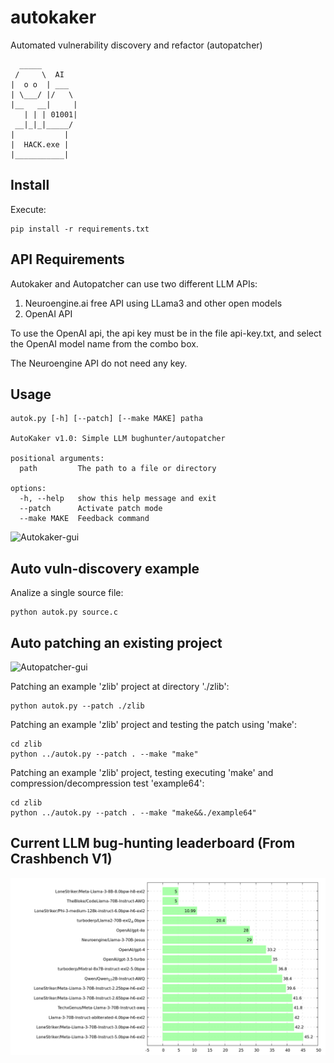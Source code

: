 # autokaker
Automated vulnerability discovery and refactor (autopatcher)

```
  _____
 /     \  AI
|  o o  | ___
| \___/ |/   \
|__   __|     |
   | | | 01001|
 __|_|_|_____/
|           |
|  HACK.exe |
|___________|
```

## Install

Execute:

```
pip install -r requirements.txt
```

## API Requirements

Autokaker and Autopatcher can use two different LLM APIs:

1. Neuroengine.ai free API using LLama3 and other open models
2. OpenAI API

To use the OpenAI api, the api key must be in the file api-key.txt, and select the OpenAI model name from the combo box.

The Neuroengine API do not need any key.

## Usage

```
autok.py [-h] [--patch] [--make MAKE] patha

AutoKaker v1.0: Simple LLM bughunter/autopatcher

positional arguments:
  path         The path to a file or directory

options:
  -h, --help   show this help message and exit
  --patch      Activate patch mode
  --make MAKE  Feedback command

```


![Autokaker-gui](https://raw.githubusercontent.com/ortegaalfredo/autokaker/main/autok.png)

## Auto vuln-discovery example

Analize a single source file:

```
python autok.py source.c
```

## Auto patching an existing project

![Autopatcher-gui](https://raw.githubusercontent.com/ortegaalfredo/autokaker/main/autopatch.png)

Patching an example 'zlib' project at directory './zlib':

```
python autok.py --patch ./zlib
```

Patching an example 'zlib' project and testing the patch using 'make':

```
cd zlib
python ../autok.py --patch . --make "make"
```

Patching an example 'zlib' project, testing executing 'make' and compression/decompression test 'example64':

```
cd zlib
python ../autok.py --patch . --make "make&&./example64"
```

## Current LLM bug-hunting leaderboard (From Crashbench V1)

![Leaderboard](https://raw.githubusercontent.com/ortegaalfredo/crashbench/main/models-scores.png)

